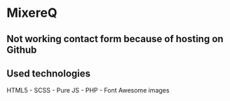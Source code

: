 # MixereQ

## Not working contact form because of hosting on Github

## Used technologies
HTML5 - SCSS - Pure JS - PHP - Font Awesome images
